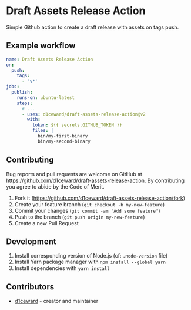 # Draft Assets Release Action

Simple Github action to create a draft release with assets on tags push.

## Example workflow

```yml
name: Draft Assets Release Action
on:
  push:
    tags:
      - 'v*'
jobs:
  publish:
    runs-on: ubuntu-latest
    steps:
      # ...
      - uses: d1ceward/draft-assets-release-action@v2
        with:
          token: ${{ secrets.GITHUB_TOKEN }}
          files: |
            bin/my-first-binary
            bin/my-second-binary
```

## Contributing

Bug reports and pull requests are welcome on GitHub at https://github.com/d1ceward/draft-assets-release-action. By contributing you agree to abide by the Code of Merit.

1. Fork it (<https://github.com/d1ceward/draft-assets-release-action/fork>)
2. Create your feature branch (`git checkout -b my-new-feature`)
3. Commit your changes (`git commit -am 'Add some feature'`)
4. Push to the branch (`git push origin my-new-feature`)
5. Create a new Pull Request

## Development

1. Install corresponding version of Node.js (cf: `.node-version` file)
2. Install Yarn package manager with `npm install --global yarn`
2. Install dependencies with `yarn install`

## Contributors

- [d1ceward](https://github.com/d1ceward) - creator and maintainer
